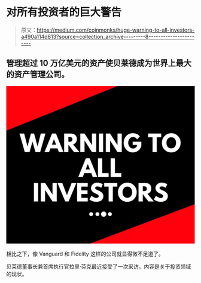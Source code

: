 # 对所有投资者的巨大警告

> 原文：<https://medium.com/coinmonks/huge-warning-to-all-investors-a490a114d813?source=collection_archive---------8----------------------->

## 管理超过 10 万亿美元的资产使贝莱德成为世界上最大的资产管理公司。

![](img/c4a4522ef51bbb3709a4aadaa44381ee.png)

相比之下，像 Vanguard 和 Fidelity 这样的公司就显得微不足道了。

贝莱德董事长兼首席执行官拉里·芬克最近接受了一次采访，内容是关于投资领域的现状。